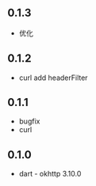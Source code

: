 ## 0.1.3

- 优化

## 0.1.2

- curl add headerFilter

## 0.1.1

- bugfix
- curl

## 0.1.0

- dart - okhttp 3.10.0
